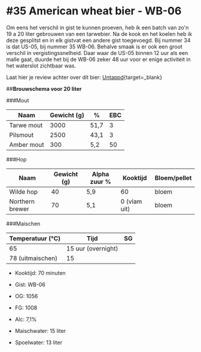 # #35 American wheat bier - WB-06

Om eens het verschil in gist te kunnen proeven, heb ik een batch van zo'n 19 a 20 liter gebrouwen van een tarwebier. Na de kook en het koelen heb ik deze gesplitst en in elk gistvat een andere gist toegevoegd. Bij nummer 34 is dat US-05, bij nummer 35 WB-06.
Behalve smaak is er ook een groot verschil in vergistingssnelheid. Daar waar de US-05 binnen 12 uur als een malle gaat, duurde het bij de WB-06 zeker 48 uur voor er enige activiteit in het waterslot zichtbaar was. 



Laat hier je review achter over dit bier:
[Untappd](https://untappd.com/b/brouwerij-robier-american-wheat-bier-wb-06/5593968){target=_blank}



##**Brouwschema voor 20 liter**


###Mout

Naam | Gewicht (g) | % | EBC
------------ | ---- | --- | ------------
Tarwe mout | 3000 | 51,7 | 3
Pilsmout | 2500 | 43,1 | 3
Amber mout | 300  | 5,2 | 50


###Hop

Naam | Gewicht (g) | Alpha zuur % | Kooktijd | Bloem/pellet
------------ | ---- | --- | ---- | ------------
Wilde hop | 40 | 5,9 | 60 | bloem
Northern brewer | 70 | 5,1 | 0 (vlam uit) | bloem

###Maischen

Temperatuur (°C) | Tijd | SG
------------ | ---- | ------------
65 | 15 uur (overnight) | 
78 (uitmaischen) | 15 |

- Kooktijd: 70 minuten
- Gist: WB-06
- OG: 1056
- FG: 1008
- Alc: 7,1%

- Maischwater: 15 liter
- Spoelwater: 13 liter